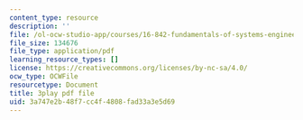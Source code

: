 ```yaml
---
content_type: resource
description: ''
file: /ol-ocw-studio-app/courses/16-842-fundamentals-of-systems-engineering-fall-2015/3a747e2b48f7cc4f4808fad33a3e5d69_b0VqqwHLqcI.pdf
file_size: 134676
file_type: application/pdf
learning_resource_types: []
license: https://creativecommons.org/licenses/by-nc-sa/4.0/
ocw_type: OCWFile
resourcetype: Document
title: 3play pdf file
uid: 3a747e2b-48f7-cc4f-4808-fad33a3e5d69
---
```

